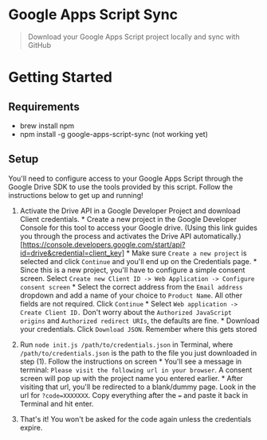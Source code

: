 # Google Apps Script Sync
>Download your Google Apps Script project locally and sync with GitHub

# Getting Started

## Requirements
  * brew install npm
  * npm install -g google-apps-script-sync (not working yet)

## Setup
  You'll need to configure access to your Google Apps Script through the Google Drive SDK to use the tools provided by this script. Follow the instructions below to get up and running!

  1) Activate the Drive API in a Google Developer Project and download Client credentials.
    * Create a new project in the Google Developer Console for this tool to access your Google drive. (Using this link guides you through the process and activates the Drive API automatically.)[https://console.developers.google.com/start/api?id=drive&credential=client_key]
    * Make sure `Create a new project` is selected and click `Continue` and you'll end up on the Credentials page.
    * Since this is a new project, you'll have to configure a simple consent screen. Select `Create new Client ID -> Web Application -> Configure consent screen`
    * Select the correct address from the `Email address` dropdown and add a name of your choice to `Product Name`. All other fields are not required. Click `Continue`
    * Select `Web application -> Create Client ID.` Don't worry about the `Authorized JavaScript origins` and `Authorized redirect URIs`, the defaults are fine.
    * Download your credentials. Click `Download JSON`. Remember where this gets stored

  2) Run `node init.js /path/to/credentials.json` in Terminal, where `/path/to/credentials.json` is the path to the file you just downloaded in step (1). Follow the instructions on screen
    * You'll see a message in terminal: `Please visit the following url in your browser`. A consent screen will pop up with the project name you entered earlier.
    * After visiting that url, you'll be redirected to a blank/dummy page. Look in the url for `?code=XXXXXXX`. Copy everything after the `=` and paste it back in Terminal and hit enter.

  3) That's it! You won't be asked for the code again unless the credentials expire.
